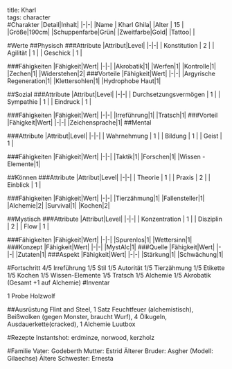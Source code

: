 title: Kharl  
tags: character  
#Charakter
|Detail|Inhalt|
|-|-|
|Name | Kharl Ghila|
|Alter | 15 |
|Größe|190cm|
|Schuppenfarbe|Grün|
|Zweitfarbe|Gold|
|Tattoo| |

#Werte
##Physisch
###Attribute
|Attribut|Level|
|-|-|
| Konstitution | 2 |
| Agilität | 1 |
| Geschick | 1 |

###Fähigkeiten
|Fähigkeit|Wert|
|-|-|
|Akrobatik|1|
|Werfen|1|
|Kontrolle|1|
|Zechen|1|
|Widerstehen|2|
###Vorteile
|Fähigkeit|Wert|
|-|-|
|Argyrische Regeneration|1|
|Klettersohlen|1|
|Hydrophobe Haut|1|

##Sozial
###Attribute 
|Attribut|Level|
|-|-|
| Durchsetzungsvermögen | 1 |
| Sympathie | 1 |
| Eindruck | 1 |

###Fähigkeiten
|Fähigkeit|Wert|
|-|-|
|Irreführung|1|
|Tratsch|1|
###Vorteil
|Fähigkeit|Wert|
|-|-|
|Zeichensprache|1|
##Mental

###Attribute 
|Attribut|Level|
|-|-|
| Wahrnehmung | 1 |
| Bildung | 1 |
| Geist | 1 |


###Fähigkeiten
|Fähigkeit|Wert|
|-|-|
|Taktik|1|
|Forschen|1|
|Wissen - Elemente|1|



##Können
###Attribute 
|Attribut|Level|
|-|-|
| Theorie | 1 |
| Praxis | 2 |
| Einblick | 1 |


###Fähigkeiten
|Fähigkeit|Wert|
|-|-|
|Tierzähmung|1|
|Fallensteller|1|
|Alchemie|2|
|Survival|1|
|Kochen|2|



##Mystisch
###Attribute 
|Attribut|Level|
|-|-|
| Konzentration | 1 |
| Disziplin | 2 |
| Flow | 1 |


###Fähigkeiten
|Fähigkeit|Wert|
|-|-|
|Spurenlos|1|
|Wettersinn|1|
###Konzept
|Fähigkeit|Wert|
|-|-|
|MystAlc|1|
###Quelle
|Fähigkeit|Wert|
|-|-|
|Zutaten|1|
###Aspekt
|Fähigkeit|Wert|
|-|-|
|Stärkung|1|
|Schwächung|1|

#Fortschritt
4/5 Irreführung
1/5 Stil
1/5 Autorität
1/5 Tierzähmung
1/5 Etikette
1/5 Kochen
1/5 Wissen-Elemente
1/5 Tratsch
1/5 Alchemie
1/5 Akrobatik
(Gesamt +1 auf Alchemie)
#Inventar

1 Probe Holzwolf

##Ausrüstung
Flint and Steel, 1 Satz Feuchtfeuer (alchemistisch), Beißwolken (gegen Monster, braucht Wurf), 4 Ölkugeln, Ausdauerkette(cracked), 1 Alchemie Luutbox

#Rezepte
Instantshot: erdminze, norwood, kerzholz



#Familie
Vater: Godeberth
Mutter: Estrid
Älterer Bruder: Asgher (Modell: Gilaechse)
Ältere Schwester: Ernesta

